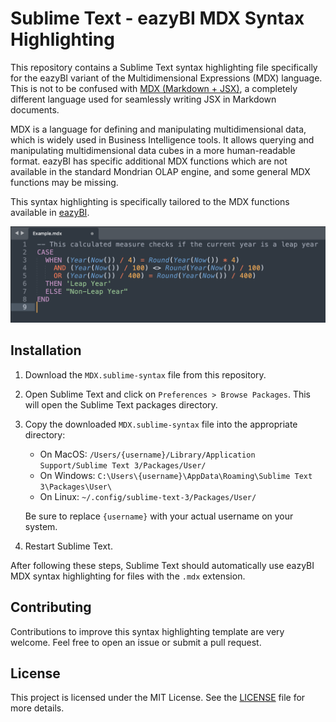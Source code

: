# Sublime Text - eazyBI MDX Syntax Highlighting

This repository contains a Sublime Text syntax highlighting file specifically for the eazyBI variant of the Multidimensional Expressions (MDX) language. This is not to be confused with [MDX (Markdown + JSX)](https://mdxjs.com/), a completely different language used for seamlessly writing JSX in Markdown documents.

MDX is a language for defining and manipulating multidimensional data, which is widely used in Business Intelligence tools. It allows querying and manipulating multidimensional data cubes in a more human-readable format. eazyBI has specific additional MDX functions which are not available in the standard Mondrian OLAP engine, and some general MDX functions may be missing.

This syntax highlighting is specifically tailored to the MDX functions available in [eazyBI](https://docs.eazybi.com/eazybi/analyze-and-visualize/calculated-measures-and-members/mdx-function-reference).

![Example](./example.png)

## Installation

1. Download the `MDX.sublime-syntax` file from this repository.
2. Open Sublime Text and click on `Preferences > Browse Packages`. This will open the Sublime Text packages directory.
3. Copy the downloaded `MDX.sublime-syntax` file into the appropriate directory:

    - On MacOS: `/Users/{username}/Library/Application Support/Sublime Text 3/Packages/User/`
    - On Windows: `C:\Users\{username}\AppData\Roaming\Sublime Text 3\Packages\User\`
    - On Linux: `~/.config/sublime-text-3/Packages/User/`
   
   Be sure to replace `{username}` with your actual username on your system.

4. Restart Sublime Text.

After following these steps, Sublime Text should automatically use eazyBI MDX syntax highlighting for files with the `.mdx` extension.

## Contributing

Contributions to improve this syntax highlighting template are very welcome. Feel free to open an issue or submit a pull request.

## License

This project is licensed under the MIT License. See the [LICENSE](LICENSE) file for more details.
